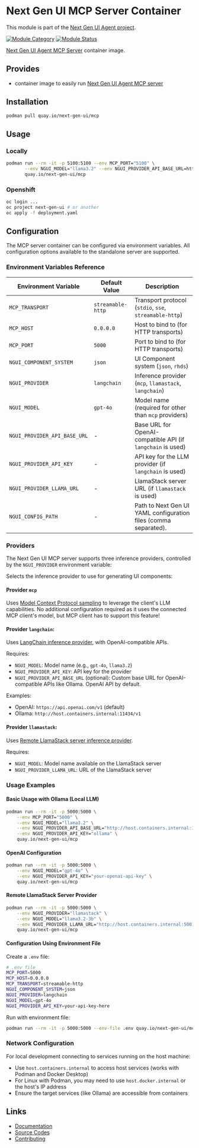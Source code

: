 # Next Gen UI MCP Server Container

This module is part of the [Next Gen UI Agent project](https://github.com/RedHat-UX/next-gen-ui-agent).

[![Module Category](https://img.shields.io/badge/Module%20Category-AI%20Protocol-red)](https://github.com/RedHat-UX/next-gen-ui-agent)
[![Module Status](https://img.shields.io/badge/Module%20Status-Tech%20Preview-orange)](https://github.com/RedHat-UX/next-gen-ui-agent)

[Next Gen UI Agent MCP Server](https://redhat-ux.github.io/next-gen-ui-agent/guide/ai_apps_binding/mcp-library/) container image.

## Provides

* container image to easily run [Next Gen UI Agent MCP server](https://redhat-ux.github.io/next-gen-ui-agent/guide/ai_apps_binding/mcp-library/)


## Installation

```sh
podman pull quay.io/next-gen-ui/mcp
```

## Usage

### Locally

```sh
podman run --rm -it -p 5100:5100 --env MCP_PORT="5100" \
       --env NGUI_MODEL="llama3.2" --env NGUI_PROVIDER_API_BASE_URL=http://host.containers.internal:11434 --env NGUI_PROVIDER_API_KEY="ollama" \
       quay.io/next-gen-ui/mcp
```

### Openshift

```sh
oc login ...
oc project next-gen-ui # or another
oc apply -f deployment.yaml
```

## Configuration

The MCP server container can be configured via environment variables. All configuration options available to the standalone server are supported.

### Environment Variables Reference

| Environment Variable         | Default Value     | Description                                                     |
| ---------------------------- | ----------------- | --------------------------------------------------------------- |
| `MCP_TRANSPORT`              | `streamable-http` | Transport protocol (`stdio`, `sse`, `streamable-http`)          |
| `MCP_HOST`                   | `0.0.0.0`         | Host to bind to (for HTTP transports)                           |
| `MCP_PORT`                   | `5000`            | Port to bind to (for HTTP transports)                           |
| `NGUI_COMPONENT_SYSTEM`      | `json`            | UI Component system (`json`, `rhds`)                            |
| `NGUI_PROVIDER`              | `langchain`       | Inference provider (`mcp`, `llamastack`, `langchain`)           |
| `NGUI_MODEL`                 | `gpt-4o`          | Model name (required for other than `mcp` providers)            |
| `NGUI_PROVIDER_API_BASE_URL` | -                 | Base URL for OpenAI-compatible API (if `langchain` is used)     |
| `NGUI_PROVIDER_API_KEY`      | -                 | API key for the LLM provider (if `langchain` is used)           |
| `NGUI_PROVIDER_LLAMA_URL`    | -                 | LlamaStack server URL (if `llamastack` is used)                 |
| `NGUI_CONFIG_PATH`           | -                 | Path to Next Gen UI YAML configuration files (comma separated). |

### Providers

The Next Gen UI MCP server supports three inference providers, controlled by the `NGUI_PROVIDER` environment variable:

Selects the inference provider to use for generating UI components:

#### Provider **`mcp`** 

Uses [Model Context Protocol sampling](https://modelcontextprotocol.io/specification/2025-06-18/client/sampling) to leverage the client's LLM capabilities. 
No additional configuration required as it uses the connected MCP client's model, but MCP client has to support this feature!

#### Provider **`langchain`**:

Uses [LangChain inference provider](https://redhat-ux.github.io/next-gen-ui-agent/guide/ai_apps_binding/pythonlib/#provides), with OpenAI-compatible APIs.

Requires:

- `NGUI_MODEL`: Model name (e.g., `gpt-4o`, `llama3.2`)
- `NGUI_PROVIDER_API_KEY`: API key for the provider
- `NGUI_PROVIDER_API_BASE_URL` (optional): Custom base URL for OpenAI-compatible APIs like Ollama. OpenAI API by default.

Examples:

- OpenAI: `https://api.openai.com/v1` (default)
- Ollama: `http://host.containers.internal:11434/v1`

#### Provider **`llamastack`**:

Uses [Remote LlamaStack server inference provider](https://redhat-ux.github.io/next-gen-ui-agent/guide/ai_apps_binding/llamastack/#provides).

Requires:

  - `NGUI_MODEL`: Model name available on the LlamaStack server
  - `NGUI_PROVIDER_LLAMA_URL`: URL of the LlamaStack server


### Usage Examples

#### Basic Usage with Ollama (Local LLM)
```bash
podman run --rm -it -p 5000:5000 \
    --env MCP_PORT="5000" \
    --env NGUI_MODEL="llama3.2" \
    --env NGUI_PROVIDER_API_BASE_URL="http://host.containers.internal:11434/v1" \
    --env NGUI_PROVIDER_API_KEY="ollama" \
    quay.io/next-gen-ui/mcp
```

#### OpenAI Configuration
```bash
podman run --rm -it -p 5000:5000 \
    --env NGUI_MODEL="gpt-4o" \
    --env NGUI_PROVIDER_API_KEY="your-openai-api-key" \
    quay.io/next-gen-ui/mcp
```

#### Remote LlamaStack Server Provider
```bash
podman run --rm -it -p 5000:5000 \
    --env NGUI_PROVIDER="llamastack" \
    --env NGUI_MODEL="llama3.2-3b" \
    --env NGUI_PROVIDER_LLAMA_URL="http://host.containers.internal:5001" \
    quay.io/next-gen-ui/mcp
```

#### Configuration Using Environment File
Create a `.env` file:
```bash
# .env file
MCP_PORT=5000
MCP_HOST=0.0.0.0
MCP_TRANSPORT=streamable-http
NGUI_COMPONENT_SYSTEM=json
NGUI_PROVIDER=langchain
NGUI_MODEL=gpt-4o
NGUI_PROVIDER_API_KEY=your-api-key-here
```

Run with environment file:
```bash
podman run --rm -it -p 5000:5000 --env-file .env quay.io/next-gen-ui/mcp
```

### Network Configuration

For local development connecting to services running on the host machine:

- Use `host.containers.internal` to access host services (works with Podman and Docker Desktop)
- For Linux with Podman, you may need to use `host.docker.internal` or the host's IP address
- Ensure the target services (like Ollama) are accessible from containers

## Links

* [Documentation](https://redhat-ux.github.io/next-gen-ui-agent/guide/ai_apps_binding/mcp-container/)
* [Source Codes](https://github.com/RedHat-UX/next-gen-ui-agent/tree/main/libs/next_gen_ui_mcp)
* [Contributing](https://redhat-ux.github.io/next-gen-ui-agent/development/contributing/)

